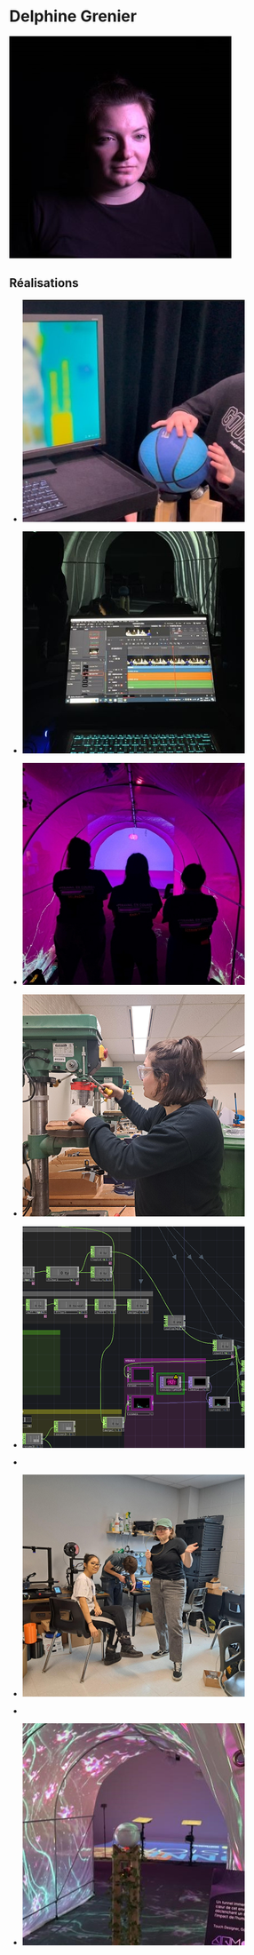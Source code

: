 # Delphine Grenier

 ![Delphine Grenier](delphine-img-profil.jpg)

 ## Réalisations

 <!-- Une image par semaine de la réalisation dont tu es le plus fier avec une légende -->

* ![S1 - Conception du prototype de la sphère](grenier_delphine_s1.jpg)

* ![S2 - Montage de la vidéo d'intention](grenier_delphine_s2.jpg)

* ![S3 - Intégration des visuels et programmation de leur interactivité en fonction des données de la sphère](grenier_delphine_s3.jpg)

* ![S4 - Conception des rallonges des pattes de la serre](grenier_delphine_s4.png)

* ![S5 - Mapping et programmation de l'intéractivité dans Touch Designer](grenier_delphine_s5.png)
* 
* ![S6 - Finission du support](delphine_s6_anneau.jpg)
* 
* ![S7 - Programmation des 2 lidars et ajustements de la programmation Touch Designer](grenier_delphine_s7.jpg)
 
